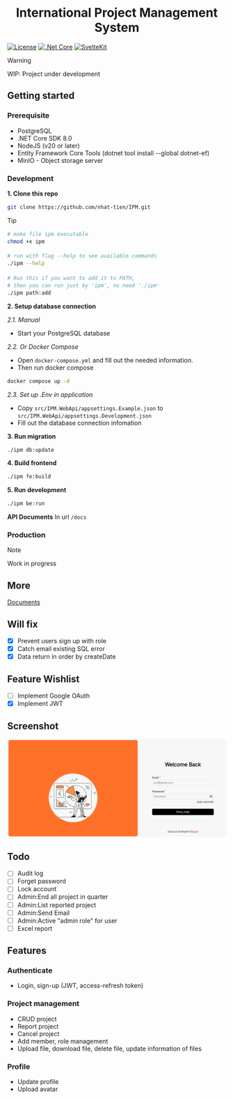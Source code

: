 <h1 align="center">International Project Management System</h1>

[![License](https://img.shields.io/badge/License-MIT-green.svg?style=plastic)](LICENSE)
[![.Net Core](https://img.shields.io/badge/.Net%20Core-8.0-blue?style=plastic&logo=dotnet)](https://dotnet.microsoft.com/)
[![SvelteKit](https://img.shields.io/badge/SvelteKit-2.21-orange?style=plastic&logo=svelte)](https://svelte.dev/)

> [!WARNING]
> WIP: Project under development 

## Getting started
### Prerequisite
- PostgreSQL
- .NET Core SDK 8.0
- NodeJS (v20 or later)
- Entity Framework Core Tools (dotnet tool install --global dotnet-ef) 
- MinIO - Object storage server

### Development 

**1. Clone this repo**

```bash
git clone https://github.com/nhat-tien/IPM.git
```

> [!tip]
> ```bash
> # make file ipm executable
> chmod +x ipm
>
> # run with flag --help to see available commands
> ./ipm --help
>
> # Run this if you want to add it to PATH, 
> # then you can run just by 'ipm', no need './ipm'
> ./ipm path:add
> ```


**2. Setup database connection**

*2.1. Manual*
- Start your PostgreSQL database

*2.2. Or Docker Compose*
- Open `docker-compose.yml` and fill out the needed information.
- Then run docker compose
```bash
docker compose up -d
```

*2.3. Set up .Env in application*
- Copy `src/IPM.WebApi/appsettings.Example.json` to `src/IPM.WebApi/appsettings.Development.json`
- Fill out the database connection infomation

**3. Run migration**
```bash
./ipm db:update
```

**4. Build frontend**
```bash
./ipm fe:build
```

**5. Run development**
```bash
./ipm be:run
```

**API Documents**
In url `/docs`

### Production 
> [!NOTE]  
> Work in progress

## More
[Documents](/docs/README.md)

## Will fix
- [x] Prevent users sign up with role
- [x] Catch email existing SQL error
- [x] Data return in order by createDate 

## Feature Wishlist
- [ ] Implement Google OAuth
- [x] Implement JWT

## Screenshot
![](/docs/images/screenshot-from-2025-06-27-22-58-16.png)

## Todo
- [ ] Audit log
- [ ] Forget password
- [ ] Lock account
- [ ] Admin:End all project in quarter
- [ ] Admin:List reported project
- [ ] Admin:Send Email
- [ ] Admin:Active "admin role" for user
- [ ] Excel report

## Features

### Authenticate
- Login, sign-up (JWT, access-refresh token)

### Project management
- CRUD project
- Report project
- Cancel project
- Add member, role management
- Upload file, download file, delete file, update information of files

### Profile
- Update profile
- Upload avatar


